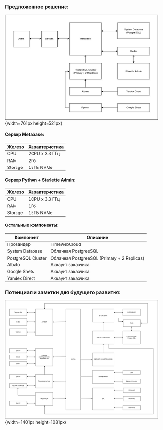 ### Предложенное решение:

![](./about.jpeg){width=761px height=521px}

#### **Сервер Metabase:**

| Железо  | Характеристика |
|---------|----------------|
| CPU     | 2CPU x 3.3 ГГц |
| RAM     | 2Гб            |
| Storage | 15ГБ NVMe      |

#### **Сервер Python + Starlette Admin:**

| Железо  | Характеристика |
|---------|----------------|
| CPU     | 1CPU x 3.3 ГГц |
| RAM     | 1Гб            |
| Storage | 15ГБ NVMe      |

#### **Остальные компоненты:**

| Компонент          | Описание                                    |
|--------------------|---------------------------------------------|
| Провайдер          | TimewebCloud                                |
| System Database    | Облачная PostgreeSQL                        |
| PostgreSQL Cluster | Облачная PostgreeSQL (Primary + 2 Replicas) |
| Albato             | Аккаунт заказчика                           |
| Google Shets       | Аккаунт заказчика                           |
| Yandex Direct      | Аккаунт заказчика                           |

### **Потенциал и заметки для будущего развития:**

![](./about.png){width=1401px height=1081px}
